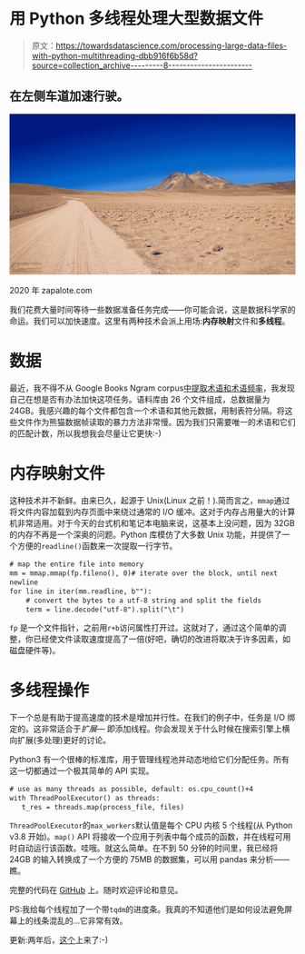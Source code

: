 # 用 Python 多线程处理大型数据文件

> 原文：<https://towardsdatascience.com/processing-large-data-files-with-python-multithreading-dbb916f6b58d?source=collection_archive---------8----------------------->

## 在左侧车道加速行驶。

![](img/d243aa1623ea16a77e1591f6694ab2dc.png)

2020 年 zapalote.com

我们花费大量时间等待一些数据准备任务完成——你可能会说，这是数据科学家的命运。我们可以加快速度。这里有两种技术会派上用场:**内存映射**文件和**多线程**。

# **数据**

最近，我不得不从 Google Books Ngram corpus[中提取术语和术语频率](http://commondatastorage.googleapis.com/books/syntactic-ngrams/index.html)，我发现自己在想是否有办法加快这项任务。语料库由 26 个文件组成，总数据量为 24GB。我感兴趣的每个文件都包含一个术语和其他元数据，用制表符分隔。将这些文件作为熊猫数据帧读取的暴力方法非常慢。因为我们只需要唯一的术语和它们的匹配计数，所以我想我会尽量让它更快:-)

# **内存映射文件**

这种技术并不新鲜。由来已久，起源于 Unix(Linux 之前！).简而言之，`mmap`通过将文件内容加载到内存页面中来绕过通常的 I/O 缓冲。这对于内存占用量大的计算机非常适用。对于今天的台式机和笔记本电脑来说，这基本上没问题，因为 32GB 的内存不再是一个深奥的问题。Python 库模仿了大多数 Unix 功能，并提供了一个方便的`readline()`函数来一次提取一行字节。

```
# map the entire file into memory
mm = mmap.mmap(fp.fileno(), 0)# iterate over the block, until next newline
for line in iter(mm.readline, b""):
    # convert the bytes to a utf-8 string and split the fields
    term = line.decode("utf-8").split("\t")
```

`fp` 是一个文件指针，之前用`r+b`访问属性打开过。这就对了，通过这个简单的调整，你已经使文件读取速度提高了一倍(好吧，确切的改进将取决于许多因素，如磁盘硬件等)。

# 多线程操作

下一个总是有助于提高速度的技术是增加并行性。在我们的例子中，任务是 I/O 绑定的。这非常适合于*扩展—* 即添加线程。你会发现关于什么时候在搜索引擎上横向扩展(多处理)更好的讨论。

Python3 有一个很棒的标准库，用于管理线程池并动态地给它们分配任务。所有这一切都通过一个极其简单的 API 实现。

```
# use as many threads as possible, default: os.cpu_count()+4
with ThreadPoolExecutor() as threads:
   t_res = threads.map(process_file, files)
```

`ThreadPoolExecutor`的`max_workers`默认值是每个 CPU 内核 5 个线程(从 Python v3.8 开始)。`map()` API 将接收一个应用于列表中每个成员的函数，并在线程可用时自动运行该函数。哇哦。就这么简单。在不到 50 分钟的时间里，我已经将 24GB 的输入转换成了一个方便的 75MB 的数据集，可以用 pandas 来分析——瞧。

完整的代码在 [GitHub](https://gist.github.com/zapalote/30aa2d7b432a08e6a7d95e536e672494) 上。随时欢迎评论和意见。

PS:我给每个线程加了一个带`tqdm`的进度条。我真的不知道他们是如何设法避免屏幕上的线条混乱的…它非常有效。

更新:两年后，[这个](https://hackernoon.com/crunching-large-datasets-made-fast-and-easy-the-polars-library)上来了:-)